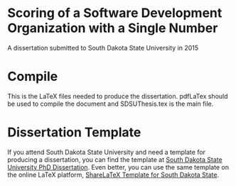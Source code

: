 Scoring of a Software Development Organization with a Single Number
========================

A dissertation submitted to South Dakota State University in 2015


Compile
========

This is the LaTeX files needed to produce the dissertation.
pdfLaTex should be used to compile the document and SDSUThesis.tex is the main file.


Dissertation Template
========

If you attend South Dakota State University and need a template for producing a dissertation, you can find the template at [South Dakota State University PhD Dissertation](https://github.com/ryanswanstrom/South-Dakota-State-University-PhD-Dissertation).  Even better, you can use the same template on the online LaTeX platform, [ShareLaTeX Template for South Dakota State](https://www.sharelatex.com/templates/thesis/south-dakota-state-university-phd-dissertation).

